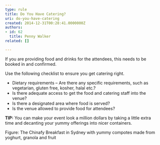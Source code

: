 ```yaml
---
type: rule
title: Do You Have Catering?
uri: do-you-have-catering
created: 2014-12-31T00:28:41.0000000Z
authors:
- id: 62
  title: Penny Walker
related: []

---
```


If you are providing food and drinks for the attendees, this needs to be booked in and confirmed.
 
Use the following checklist to ensure you get catering right.

- Dietary requirements – Are there any specific requirements, such as vegetarian, gluten free, kosher, halal etc.?
- Is there adequate access to get the food and catering staff into the venue?
- Is there a designated area where food is served?
- Is the venue allowed to provide food for attendees?


 **TIP:** You can make your event look a million dollars by taking a little extra time and decanting your yummy offerings into nicer containers. 







Figure: The Chinafy Breakfast in Sydney with yummy compotes made from yoghurt, granola and fruit
